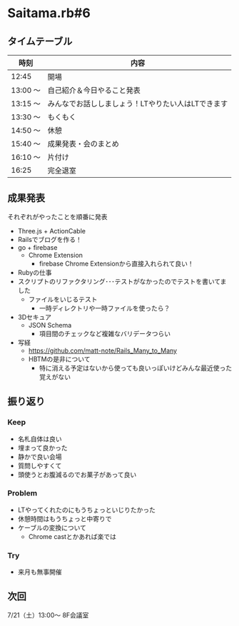 # Saitama.rb#6

## タイムテーブル

| 時刻 | 内容 |
| --- | --- |
| 12:45 | 開場 |
| 13:00 ～  | 自己紹介＆今日やること発表 |
| 13:15 ～ | みんなでお話ししましょう！LTやりたい人はLTできます |
| 13:30 ～ | もくもく |
| 14:50 ～ | 休憩 |
| 15:40 ～ | 成果発表・会のまとめ |
| 16:10 ～ | 片付け |
| 16:25 | 完全退室 |

## 成果発表

それぞれがやったことを順番に発表

- Three.js + ActionCable
- Railsでブログを作る！
- go + firebase
  - Chrome Extension
    - firebase Chrome Extensionから直接入れられて良い！
- Rubyの仕事
- スクリプトのリファクタリング･･･テストがなかったのでテストを書いてました
  - ファイルをいじるテスト
    - 一時ディレクトリや一時ファイルを使ったら？
- 3Dセキュア
  - JSON Schema
    - 項目間のチェックなど複雑なバリデータつらい
- 写経
  - https://github.com/matt-note/Rails_Many_to_Many
  - HBTMの是非について
    - 特に消える予定はないから使っても良いっぽいけどみんな最近使った覚えがない

## 振り返り

### Keep

- 名札自体は良い
- 埋まって良かった
- 静かで良い会場
- 質問しやすくて
- 頭使うとお腹減るのでお菓子があって良い

### Problem

- LTやってくれたのにもうちょっといじりたかった
- 休憩時間はもうちょっと中寄りで
- ケーブルの変換について
  - Chrome castとかあれば楽では

### Try

- 来月も無事開催

## 次回

7/21（土）13:00～ 8F会議室

